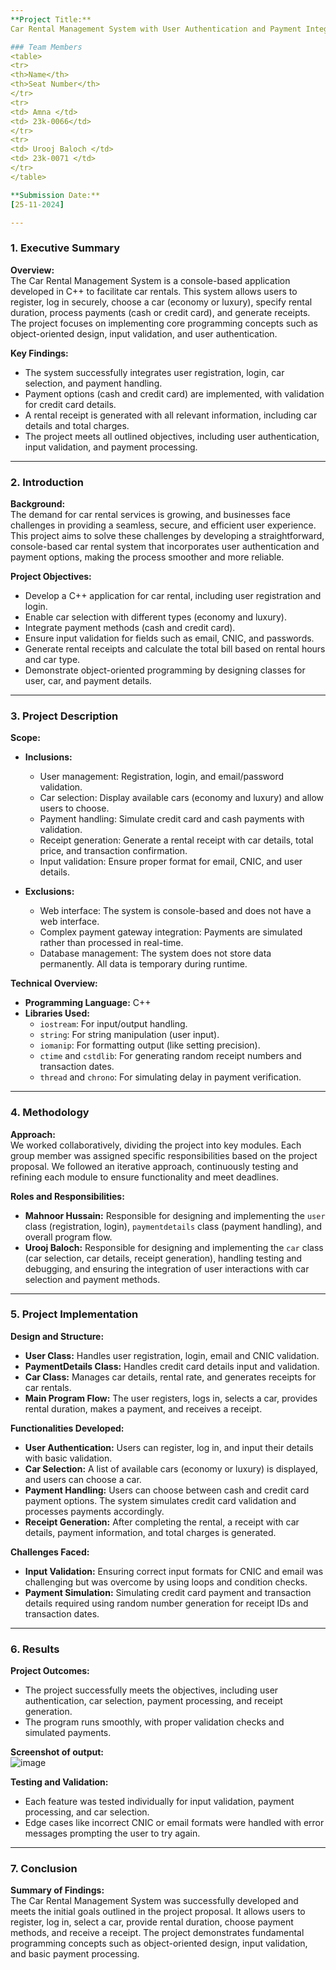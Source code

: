 ```yaml
---
**Project Title:**  
Car Rental Management System with User Authentication and Payment Integration

### Team Members
<table>
<tr>
<th>Name</th>
<th>Seat Number</th>
</tr>
<tr>
<td> Amna </td>
<td> 23k-0066</td>
</tr>
<tr>
<td> Urooj Baloch </td>
<td> 23k-0071 </td>
</tr>
</table>

**Submission Date:**  
[25-11-2024]

---
```


### 1. **Executive Summary**

**Overview:**  
The Car Rental Management System is a console-based application developed in C++ to facilitate car rentals. This system allows users to register, log in securely, choose a car (economy or luxury), specify rental duration, process payments (cash or credit card), and generate receipts. The project focuses on implementing core programming concepts such as object-oriented design, input validation, and user authentication.

**Key Findings:**  
- The system successfully integrates user registration, login, car selection, and payment handling.
- Payment options (cash and credit card) are implemented, with validation for credit card details.
- A rental receipt is generated with all relevant information, including car details and total charges.
- The project meets all outlined objectives, including user authentication, input validation, and payment processing.

---

### 2. **Introduction**

**Background:**  
The demand for car rental services is growing, and businesses face challenges in providing a seamless, secure, and efficient user experience. This project aims to solve these challenges by developing a straightforward, console-based car rental system that incorporates user authentication and payment options, making the process smoother and more reliable.

**Project Objectives:**  
- Develop a C++ application for car rental, including user registration and login.
- Enable car selection with different types (economy and luxury).
- Integrate payment methods (cash and credit card).
- Ensure input validation for fields such as email, CNIC, and passwords.
- Generate rental receipts and calculate the total bill based on rental hours and car type.
- Demonstrate object-oriented programming by designing classes for user, car, and payment details.

---

### 3. **Project Description**

**Scope:**  
- **Inclusions:**  
  - User management: Registration, login, and email/password validation.  
  - Car selection: Display available cars (economy and luxury) and allow users to choose.  
  - Payment handling: Simulate credit card and cash payments with validation.  
  - Receipt generation: Generate a rental receipt with car details, total price, and transaction confirmation.  
  - Input validation: Ensure proper format for email, CNIC, and user details.  

- **Exclusions:**  
  - Web interface: The system is console-based and does not have a web interface.  
  - Complex payment gateway integration: Payments are simulated rather than processed in real-time.  
  - Database management: The system does not store data permanently. All data is temporary during runtime.

**Technical Overview:**  
- **Programming Language:** C++  
- **Libraries Used:**  
  - `iostream`: For input/output handling.  
  - `string`: For string manipulation (user input).  
  - `iomanip`: For formatting output (like setting precision).  
  - `ctime` and `cstdlib`: For generating random receipt numbers and transaction dates.  
  - `thread` and `chrono`: For simulating delay in payment verification.  

---

### 4. **Methodology**

**Approach:**  
We worked collaboratively, dividing the project into key modules. Each group member was assigned specific responsibilities based on the project proposal. We followed an iterative approach, continuously testing and refining each module to ensure functionality and meet deadlines.

**Roles and Responsibilities:**  
- **Mahnoor Hussain:** Responsible for designing and implementing the `user` class (registration, login), `paymentdetails` class (payment handling), and overall program flow.
- **Urooj Baloch:** Responsible for designing and implementing the `car` class (car selection, car details, receipt generation), handling testing and debugging, and ensuring the integration of user interactions with car selection and payment methods.

---

### 5. **Project Implementation**

**Design and Structure:**  
- **User Class:** Handles user registration, login, email and CNIC validation.  
- **PaymentDetails Class:** Handles credit card details input and validation.  
- **Car Class:** Manages car details, rental rate, and generates receipts for car rentals.  
- **Main Program Flow:** The user registers, logs in, selects a car, provides rental duration, makes a payment, and receives a receipt.  

**Functionalities Developed:**  
- **User Authentication:** Users can register, log in, and input their details with basic validation.  
- **Car Selection:** A list of available cars (economy or luxury) is displayed, and users can choose a car.  
- **Payment Handling:** Users can choose between cash and credit card payment options. The system simulates credit card validation and processes payments accordingly.  
- **Receipt Generation:** After completing the rental, a receipt with car details, payment information, and total charges is generated.  

**Challenges Faced:**  
- **Input Validation:** Ensuring correct input formats for CNIC and email was challenging but was overcome by using loops and condition checks.  
- **Payment Simulation:** Simulating credit card payment and transaction details required using random number generation for receipt IDs and transaction dates.  

---

### 6. **Results**

**Project Outcomes:**  
- The project successfully meets the objectives, including user authentication, car selection, payment processing, and receipt generation.  
- The program runs smoothly, with proper validation checks and simulated payments.  

**Screenshot of output:**  
![image](https://github.com/user-attachments/assets/2e77a3b4-c9a3-4769-8c0b-baf01aa95ba0)


**Testing and Validation:**  
- Each feature was tested individually for input validation, payment processing, and car selection.  
- Edge cases like incorrect CNIC or email formats were handled with error messages prompting the user to try again.

---

### 7. **Conclusion**

**Summary of Findings:**  
The Car Rental Management System was successfully developed and meets the initial goals outlined in the project proposal. It allows users to register, log in, select a car, provide rental duration, choose payment methods, and receive a receipt. The project demonstrates fundamental programming concepts such as object-oriented design, input validation, and basic payment processing.
